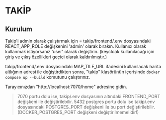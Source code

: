 # **TAKİP**

## Kurulum

Takip'i admin olarak çalıştırmak için = takip/frontend/.env dosyasındaki REACT_APP_ROLE değişkenini 'admin' olarak bırakın. Kullanıcı olarak kullanmak istiyorsanız 'user' olarak değiştirin. (keycloak kullanılacağı için giriş ve çıkış özellikleri geçici olarak kaldırılmıştır.)

takip/frontend/.env dosyasındaki MAP_TILE_URL ifadesini kullanılacak harita altlığının adresi ile değiştirdikten sonra,
"takip" klasörünün içerisinde `docker compose up --build` komutunu çalıştırınız.

Tarayıcınızdan "http://localhost:7070/home" adresine gidin.

>7070 portu dolu ise, takip/.env dosyasının altındaki FRONTEND_PORT değişkeni ile değiştirilebilir.
>5432 postgres portu dolu ise takip/.env dosyasındaki POSTGRES_PORT değişkeni ile bu port değiştirilebilir. (DOCKER_POSTGRES_PORT değişkeni değiştirilmemelidir!)
